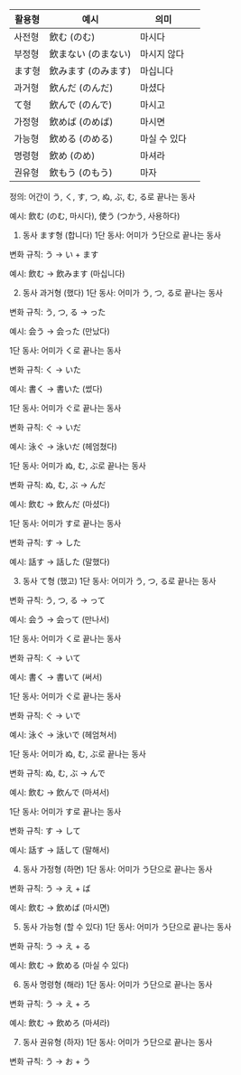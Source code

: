 | 활용형 | 예시          | 의미      |   |
| --- | ----------- | ------- | - |
| 사전형 | 飲む (のむ)     | 마시다     |   |
| 부정형 | 飲まない (のまない) | 마시지 않다  |   |
| ます형 | 飲みます (のみます) | 마십니다    |   |
| 과거형 | 飲んだ (のんだ)   | 마셨다     |   |
| て형  | 飲んで (のんで)   | 마시고     |   |
| 가정형 | 飲めば (のめば)   | 마시면     |   |
| 가능형 | 飲める (のめる)   | 마실 수 있다 |   |
| 명령형 | 飲め (のめ)     | 마셔라     |   |
| 권유형 | 飲もう (のもう)   | 마자      |   |

정의: 어간이 う, く, す, つ, ぬ, ぶ, む, る로 끝나는 동사

예시: 飲む (のむ, 마시다), 使う (つかう, 사용하다)

1. 동사 ます형 (합니다)
1단 동사: 어미가 う단으로 끝나는 동사

변화 규칙: う → い + ます

예시: 飲む → 飲みます (마십니다)

2. 동사 과거형 (했다)
1단 동사: 어미가 う, つ, る로 끝나는 동사

변화 규칙: う, つ, る → った

예시: 会う → 会った (만났다)

1단 동사: 어미가 く로 끝나는 동사

변화 규칙: く → いた

예시: 書く → 書いた (썼다)

1단 동사: 어미가 ぐ로 끝나는 동사

변화 규칙: ぐ → いだ

예시: 泳ぐ → 泳いだ (헤엄쳤다)

1단 동사: 어미가 ぬ, む, ぶ로 끝나는 동사

변화 규칙: ぬ, む, ぶ → んだ

예시: 飲む → 飲んだ (마셨다)

1단 동사: 어미가 す로 끝나는 동사

변화 규칙: す → した

예시: 話す → 話した (말했다)


3. 동사 て형 (했고)
1단 동사: 어미가 う, つ, る로 끝나는 동사

변화 규칙: う, つ, る → って

예시: 会う → 会って (만나서)

1단 동사: 어미가 く로 끝나는 동사

변화 규칙: く → いて

예시: 書く → 書いて (써서)

1단 동사: 어미가 ぐ로 끝나는 동사

변화 규칙: ぐ → いで

예시: 泳ぐ → 泳いで (헤엄쳐서)

1단 동사: 어미가 ぬ, む, ぶ로 끝나는 동사

변화 규칙: ぬ, む, ぶ → んで

예시: 飲む → 飲んで (마셔서)

1단 동사: 어미가 す로 끝나는 동사

변화 규칙: す → して

예시: 話す → 話して (말해서)


4. 동사 가정형 (하면)
1단 동사: 어미가 う단으로 끝나는 동사

변화 규칙: う → え + ば

예시: 飲む → 飲めば (마시면)

5. 동사 가능형 (할 수 있다)
1단 동사: 어미가 う단으로 끝나는 동사

변화 규칙: う → え + る

예시: 飲む → 飲める (마실 수 있다)

6. 동사 명령형 (해라)
1단 동사: 어미가 う단으로 끝나는 동사

변화 규칙: う → え + ろ

예시: 飲む → 飲めろ (마셔라)

7. 동사 권유형 (하자)
1단 동사: 어미가 う단으로 끝나는 동사

변화 규칙: う → お + う